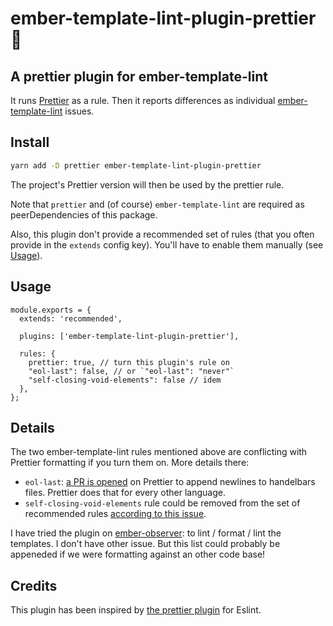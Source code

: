 # ember-template-lint-plugin-prettier 👋

## A prettier plugin for ember-template-lint

It runs [Prettier](https://github.com/prettier/prettier) as a rule. Then it reports differences as individual [ember-template-lint](https://github.com/ember-template-lint/ember-template-lint) issues.

## Install

```sh
yarn add -D prettier ember-template-lint-plugin-prettier
```

The project's Prettier version will then be used by the prettier rule.

Note that `prettier` and (of course) `ember-template-lint` are required as peerDependencies of this package.

Also, this plugin don't provide a recommended set of rules (that you often provide in the `extends` config key). You'll have to enable them manually (see [Usage](#Usage)).

## Usage

```
module.exports = {
  extends: 'recommended',

  plugins: ['ember-template-lint-plugin-prettier'],

  rules: {
    prettier: true, // turn this plugin's rule on
    "eol-last": false, // or `"eol-last": "never"`
    "self-closing-void-elements": false // idem
  },
};
```

## Details

The two ember-template-lint rules mentioned above are conflicting with Prettier formatting if you turn them on. More details there:

- `eol-last`: [a PR is opened](https://github.com/prettier/prettier/pull/6243) on Prettier to append newlines to handelbars files. Prettier does that for every other language.
- `self-closing-void-elements` rule could be removed from the set of recommended rules [according to this issue](https://github.com/ember-template-lint/ember-template-lint/issues/691).

I have tried the plugin on [ember-observer](https://www.emberobserver.com/): to lint / format / lint the templates. I don't have other issue. But this list could probably be appeneded if we were formatting against an other code base!

## Credits

This plugin has been inspired by [the prettier plugin](https://github.com/prettier/eslint-plugin-prettier) for Eslint.
